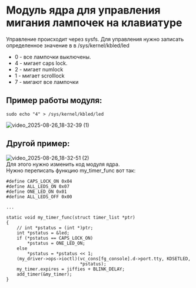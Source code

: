 # Модуль ядра для управления мигания лампочек на клавиатуре
Управление происходит через sysfs. Для управления нужно записать определенное значение в в /sys/kernel/kbled/led
- 0 - все лампочки выключены.
- 4 - мигает caps lock.
- 2 - мигает numlock
- 1 - мигает scrolllock
- 7 - мигают все лампочки

## Пример работы модуля:  
`sudo echo "4" > /sys/kernel/kbled/led`   

![video_2025-08-26_18-32-39 (1)](https://github.com/user-attachments/assets/448e7ada-0928-4d62-8163-41bde2bd2bf7)


## Другой пример:

![video_2025-08-26_18-32-51 (2)](https://github.com/user-attachments/assets/04662106-a81f-4669-b861-3a8899219b29)   
Для этого нужно изменить код модуля ядра.   
Нужно переписать функцию my_timer_func вот так:
```
#define CAPS_LOCK_ON 0x04
#define ALL_LEDS_ON 0x07
#define ONE_LED_ON 0x01
#define ALL_LEDS_OFF 0x00

...

static void my_timer_func(struct timer_list *ptr)
{
    // int *pstatus = (int *)ptr;
    int *pstatus = &led;
    if (*pstatus == CAPS_LOCK_ON)
        *pstatus = ONE_LED_ON;
    else
        *pstatus = *pstatus << 1;
    (my_driver->ops->ioctl)(vc_cons[fg_console].d->port.tty, KDSETLED,
                            *pstatus);
    my_timer.expires = jiffies + BLINK_DELAY;
    add_timer(&my_timer);
}
```
